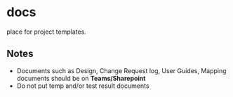 # docs
place for project templates.

## Notes
* Documents such as Design, Change Request log, User Guides, Mapping documents should be on **Teams/Sharepoint** 
* Do not put temp and/or test result documents
